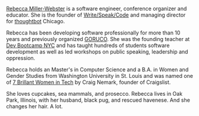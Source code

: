 [Rebecca Miller-Webster](http://www.rebeccamiller-webster.com) is a software engineer, conference organizer and educator. She is the founder of [Write/Speak/Code](http://www.writespeakcode.com) and managing director for 
[thoughtbot](http://www.thoughtbot.com) Chicago.

Rebecca has been developing software professionally for more than 10 years and previously organized [GORUCO](http://goruco.com). She was the founding teacher at [Dev Bootcamp NYC](http://devbootcamp.com/locations/new-york/) and has taught hundreds of students software development as well as led workshops on public speaking, leadership and oppression.

Rebecca holds an Master's in Computer Science and a B.A. in Women and Gender Studies from Washington University in St. Louis and was named one of [7 Brillant Women in Tech](https://craigconnects.org/2014/06/7-brilliant-women-in-tech.html) by Craig Nemark, founder of Craigslist.

She loves cupcakes, sea mammals, and prosecco. Rebecca lives in Oak Park, Illinois, with her husband, black pug, and rescued havenese. And she changes her hair. A lot.


